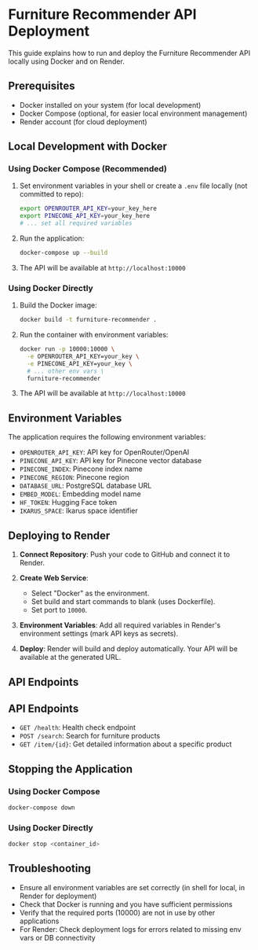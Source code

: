 # Furniture Recommender API Deployment

This guide explains how to run and deploy the Furniture Recommender API locally using Docker and on Render.

## Prerequisites

- Docker installed on your system (for local development)
- Docker Compose (optional, for easier local environment management)
- Render account (for cloud deployment)

## Local Development with Docker

### Using Docker Compose (Recommended)

1. Set environment variables in your shell or create a `.env` file locally (not committed to repo):
   ```bash
   export OPENROUTER_API_KEY=your_key_here
   export PINECONE_API_KEY=your_key_here
   # ... set all required variables
   ```

2. Run the application:
   ```bash
   docker-compose up --build
   ```

3. The API will be available at `http://localhost:10000`

### Using Docker Directly

1. Build the Docker image:
   ```bash
   docker build -t furniture-recommender .
   ```

2. Run the container with environment variables:
   ```bash
   docker run -p 10000:10000 \
     -e OPENROUTER_API_KEY=your_key \
     -e PINECONE_API_KEY=your_key \
     # ... other env vars \
     furniture-recommender
   ```

3. The API will be available at `http://localhost:10000`

## Environment Variables

The application requires the following environment variables:

- `OPENROUTER_API_KEY`: API key for OpenRouter/OpenAI
- `PINECONE_API_KEY`: API key for Pinecone vector database
- `PINECONE_INDEX`: Pinecone index name
- `PINECONE_REGION`: Pinecone region
- `DATABASE_URL`: PostgreSQL database URL
- `EMBED_MODEL`: Embedding model name
- `HF_TOKEN`: Hugging Face token
- `IKARUS_SPACE`: Ikarus space identifier

## Deploying to Render

1. **Connect Repository**: Push your code to GitHub and connect it to Render.

2. **Create Web Service**:
   - Select "Docker" as the environment.
   - Set build and start commands to blank (uses Dockerfile).
   - Set port to `10000`.

3. **Environment Variables**: Add all required variables in Render's environment settings (mark API keys as secrets).

4. **Deploy**: Render will build and deploy automatically. Your API will be available at the generated URL.

## API Endpoints

## API Endpoints

- `GET /health`: Health check endpoint
- `POST /search`: Search for furniture products
- `GET /item/{id}`: Get detailed information about a specific product

## Stopping the Application

### Using Docker Compose
```bash
docker-compose down
```

### Using Docker Directly
```bash
docker stop <container_id>
```

## Troubleshooting

- Ensure all environment variables are set correctly (in shell for local, in Render for deployment)
- Check that Docker is running and you have sufficient permissions
- Verify that the required ports (10000) are not in use by other applications
- For Render: Check deployment logs for errors related to missing env vars or DB connectivity